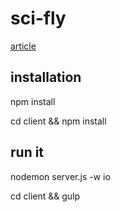 # sci-fly

[article](http://quintonlouisaiken.com/sci-fly/)

## installation

npm install

cd client && npm install

## run it

nodemon server.js -w io

cd client && gulp
